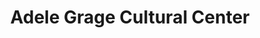 ---
title: Adele Grage Cultural Center
layout: venues
image: 
image_credit:
image_alt:
image_caption:
Founded: 
Address: |
    716 Ocean Blvd
    Atlantic Beach, FL 32233
Website: http://www.coab.us/
Facebook:
Twitter: 
Instagram: 
LinkedIn: 
Phone: 	1-904-247-5828
external_links:
---